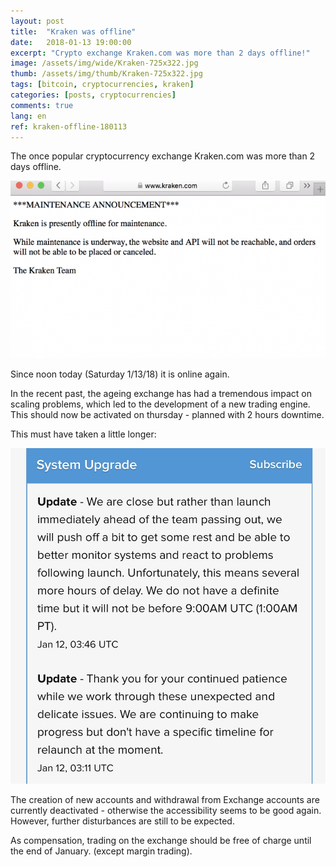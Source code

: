 ```yaml
---
layout: post
title:  "Kraken was offline"
date:   2018-01-13 19:00:00
excerpt: "Crypto exchange Kraken.com was more than 2 days offline!"
image: /assets/img/wide/Kraken-725x322.jpg
thumb: /assets/img/thumb/Kraken-725x322.jpg
tags: [bitcoin, cryptocurrencies, kraken]
categories: [posts, cryptocurrencies]
comments: true
lang: en
ref: kraken-offline-180113
---
```


The once popular cryptocurrency exchange Kraken.com was  more than 2 days 
offline. 

![](/assets/img/Kraken-Offline.png)

Since noon today (Saturday 1/13/18) it is online again.

In the recent past, the ageing exchange has had a tremendous impact on
scaling problems, which led to the development of a new trading engine.
This should now be activated on thursday - planned with 2 hours downtime. 

This must have taken a little longer:

![](/assets/img/DTUMGkvVwAARD05.jpg)

The creation of new accounts and withdrawal from Exchange accounts
are currently deactivated - otherwise the accessibility seems to be good again. 
However, further disturbances are still to be expected.

As compensation, trading on the exchange should be free of charge until the end of January.
(except margin trading).